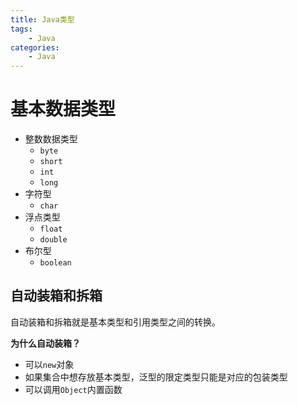 ```yaml
---
title: Java类型
tags:
	- Java
categories:
	- Java
---
```


# 基本数据类型

- 整数数据类型
  - `byte`
  - `short`
  - `int`
  - `long`
- 字符型
  - `char`
- 浮点类型
  - `float`
  - `double`
- 布尔型
  - `boolean`

## 自动装箱和拆箱

自动装箱和拆箱就是基本类型和引用类型之间的转换。

**为什么自动装箱？**

- 可以`new`对象
- 如果集合中想存放基本类型，泛型的限定类型只能是对应的包装类型
- 可以调用`Object`内置函数